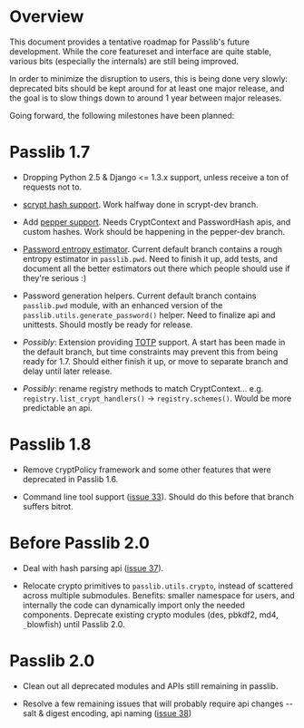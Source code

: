 # Overview #

This document provides a tentative roadmap for Passlib's future development.
While the core featureset and interface are quite stable,
various bits (especially the internals) are still being improved.

In order to minimize the disruption to users, this is being done very slowly:
deprecated bits should be kept around for at least one major release, and the goal is to slow things down to around 1 year between major releases.

Going forward, the following milestones have been planned:

# Passlib 1.7 #

  * Dropping Python 2.5 & Django <= 1.3.x support, unless receive a ton of requests not to.

  * [scrypt hash support](https://code.google.com/p/passlib/issues/detail?id=8). Work halfway done in scrypt-dev branch.

  * Add [pepper support](https://code.google.com/p/passlib/issues/detail?id=38). Needs CryptContext and PasswordHash apis, and custom hashes. Work should be happening in the pepper-dev branch.

  * [Password entropy estimator](https://code.google.com/p/passlib/issues/detail?id=48). Current default branch contains a rough entropy estimator in `passlib.pwd`. Need to finish it up, add tests, and document all the better estimators out there which people should use if they're serious :)

  * Password generation helpers. Current default branch contains `passlib.pwd` module, with an enhanced version of the `passlib.utils.generate_password()` helper. Need to finalize api and unittests. Should mostly be ready for release.

  * _Possibly_: Extension providing [TOTP](https://code.google.com/p/passlib/issues/detail?id=44) support. A start has been made in the default branch, but time constraints may prevent this from being ready for 1.7. Should either finish it up, or move to separate branch and delay until later release.

  * _Possibly_: rename registry methods to match CryptContext... e.g. `registry.list_crypt_handlers()` -> `registry.schemes()`. Would be more predictable an api.

# Passlib 1.8 #

  * Remove `C`ryptPolicy framework and some other features that were deprecated in Passlib 1.6.

  * Command line tool support ([issue 33](https://code.google.com/p/passlib/issues/detail?id=33)). Should do this before that branch suffers bitrot.

# Before Passlib 2.0 #

  * Deal with hash parsing api ([issue 37](https://code.google.com/p/passlib/issues/detail?id=37)).

  * Relocate crypto primitives to `passlib.utils.crypto`, instead of scattered across multiple submodules. Benefits: smaller namespace for users, and internally the code can dynamically import only the needed components. Deprecate existing crypto modules (des, pbkdf2, md4, `_`blowfish) until Passlib 2.0.

# Passlib 2.0 #

  * Clean out all deprecated modules and APIs still remaining in passlib.

  * Resolve a few remaining issues that will probably require api changes -- salt & digest encoding, api naming ([issue 38](https://code.google.com/p/passlib/issues/detail?id=38))